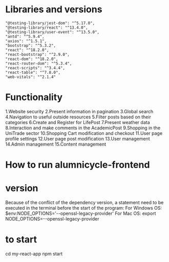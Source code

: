 # Libraries and versions 
    "@testing-library/jest-dom": "^5.17.0",
    "@testing-library/react": "^13.4.0",
    "@testing-library/user-event": "^13.5.0",
    "antd": "^5.9.4",
    "axios": "^1.5.1",
    "bootstrap": "^5.3.2",
    "react": "^18.2.0",
    "react-bootstrap": "^2.9.0",
    "react-dom": "^18.2.0",
    "react-router-dom": "^5.3.4",
    "react-scripts": "^3.4.4",
    "react-table": "^7.8.0",
    "web-vitals": "^2.1.4"

# Functionality
1.Website security
2.Present information in pagination
3.Global search 
4.Navigation to useful outside resources 
5.Filter posts based on their categories 
6.Create and Register for LifePost 
7.Present weather data  
8.Interaction and make comments in the AcademicPost
9.Shopping in the UniTrade sector
10.Shopping Cart modification and checkout
11.User page profile settings 
12.User page post modification 
13.User management 
14.Admin management 
15.Content management

# How to run alumnicycle-frontend
# version 
Because of the conflict of the dependency version, a statement need to be executed in the terminal before the start of the program:
For Windows OS: $env:NODE_OPTIONS='--openssl-legacy-provider'
For Mac OS: export NODE_OPTIONS=--openssl-legacy-provider

# to start 
cd my-react-app
npm start 
